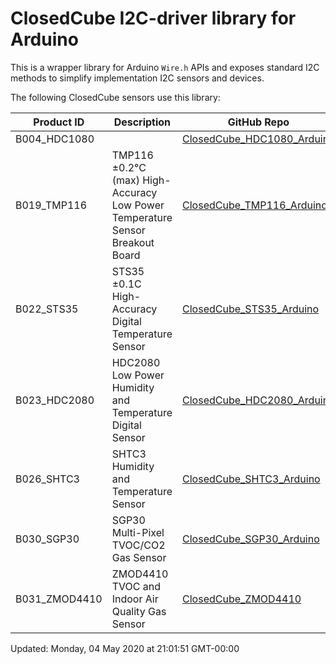 ClosedCube I2C-driver library for Arduino
=================================================================

This is a wrapper library for Arduino <code>Wire.h</code> APIs and exposes standard I2C methods to simplify implementation I2C sensors and devices.

The following ClosedCube sensors use this library:

| Product ID  | Description | GitHub Repo   | 
| ------------| ----------- | ------------- |
| B004_HDC1080|  | [ClosedCube_HDC1080_Arduino](https://github.com/closedcube/ClosedCube_HDC1080_Arduino)
| B019_TMP116 | TMP116 ±0.2°C (max) High-Accuracy Low Power Temperature Sensor Breakout Board  | [ClosedCube_TMP116_Arduino](https://github.com/closedcube/ClosedCube_TMP116_Arduino) |
| B022_STS35  | STS35 ±0.1C High-Accuracy Digital Temperature Sensor | [ClosedCube_STS35_Arduino](https://github.com/closedcube/ClosedCube_STS35_Arduino)
| B023_HDC2080  | HDC2080 Low Power Humidity and Temperature Digital Sensor  | [ClosedCube_HDC2080_Arduino](https://github.com/closedcube/ClosedCube_HDC2080_Arduino)
| B026_SHTC3  | SHTC3 Humidity and Temperature Sensor | [ClosedCube_SHTC3_Arduino](https://github.com/closedcube/ClosedCube_SHTC3_Arduino)
| B030_SGP30  | SGP30 Multi-Pixel TVOC/CO2 Gas Sensor | [ClosedCube_SGP30_Arduino](https://github.com/closedcube/ClosedCube_SGP30_Arduino)
| B031_ZMOD4410 | ZMOD4410 TVOC and Indoor Air Quality Gas Sensor | [ClosedCube_ZMOD4410](https://github.com/closedcube/ClosedCube_ZMOD4410_Arduino)


Updated: Monday, 04 May 2020 at 21:01:51 GMT-00:00
